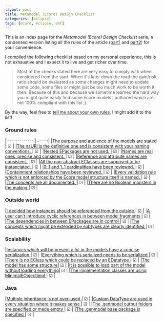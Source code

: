 ```yaml
---
layout: post
title: Metamodel (Ecore) Design Checklist
categories: [eclipse]
tags: [ecore, eclipse, emf]
---
```


This is an index page for the *Metamodel (Ecore) Design Checklist* serie, a condensed version listing all the rules of the article ([part1](../ecore-design-checklist-part1) and [part2](../ecore-design-checklist-part2)) for your convenience.

I compiled the following checklist based on my personal experience, this is not exhaustive and I expect it to live and get richer over time.

> Most of the checks stated here are very easy to comply with when considered from the start. 
> When it's later down the road the gain/risk ratio should be evaluated as some changes might need to update some code, some files or might just be too much work to be worth it then. 
> Because of this and because we sometime learned the hard way you might quite easily find some Ecore models I authored which are not 100% compliant with this list ;).

By the way, feel free to [tell me about your own rules](https://twitter.com/bruncedric), I might add it to the list!

### Ground rules

|:-------------:| -----:|
|[The purpose and audience of the models are stated ](../ecore-design-checklist-part1#the-purpose-and-audience-of-the-models-are-stated)| ☑ |
|[The nsURI is the definitive one and is consistent with your naming conventions.  ](../ecore-design-checklist-part1#the-nsuri-is-the-definitive-one-and-is-consistent-with-your-naming-conventions)| ☑ |
|[Nested EPackages are not used. ](../ecore-design-checklist-part1#nested-epackages-are-not-used)| ☑ |
|[Names are real ones, precise and consistent. ](../ecore-design-checklist-part1#names-are-real-ones-precise-and-consistent)| ☑ |
|[Reference and attribute names are consistent. ](../ecore-design-checklist-part1#reference-and-attribute-names-are-consistent)| ☑ |
|[All the non-abstract EClasses are supposed to be instanciated. ](../ecore-design-checklist-part1#all-the-non-abstract-eclasses-are-supposed-to-be-instanciated)| ☑ |
|[0..1 and 1..1 cardinalities have been reviewed. ](../ecore-design-checklist-part1#and-11-cardinalities-have-been-reviewed)| ☑ |
|[Containment relationships have been reviewed. ](../ecore-design-checklist-part1#containment-relationships-have-been-reviewed)| ☑ |
|[Every validation rule which is not enforced by the Ecore model structure itself is named. ](../ecore-design-checklist-part1#every-validation-rule-which-is-not-enforced-by-the-ecore-model-structure-itself-is-named)| ☑ |
|[The concepts are all documented. ](../ecore-design-checklist-part1#the-concepts-are-all-documented)| ☑ |
|[There are no Boolean monsters in the making ](../ecore-design-checklist-part1#there-are-no-boolean-monsters-in-the-making)| ☑ |

### Outside world

|[I decided how instances should be referenced from the outside ](../ecore-design-checklist-part1#i-decided-how-instances-should-be-referenced-from-the-outside)| ☑ |
|[A user can't introduce cyclic references in between model fragments ](../ecore-design-checklist-part1#a-user-cant-introduce-cyclic-references-in-between-model-fragments)| ☑ |
|[The dependencies in between EPackages are in control ](../ecore-design-checklist-part1#the-dependencies-in-between-epackages-are-in-control)| ☑ |
|[The concepts which might be extended by subtypes are clearly identified ](../ecore-design-checklist-part1#the-concepts-which-might-be-extended-by-subtypes-are-clearly-identified)| ☑ |

### Scalability 

|[Instances which will be present a lot in the models have a concise serialization ](../ecore-design-checklist-part2#instances-which-will-be-present-a-lot-in-the-models-have-a-terse-serialization)| ☑ |
|[Everything which is serialized needs to be serialized ](../ecore-design-checklist-part2#everything-which-is-serialized-needs-to-be-serialized)| ☑ |
|[There is no EClass which could be replaced by an EDatatype ](../ecore-design-checklist-part2#there-is-no-eclass-which-could-be-replaced-by-an-edatatype)| ☑ |
|[The model has some structure](../ecore-design-checklist-part2#the-model-has-some-structure)| ☑ |
|[It is possible to load part of the model without loading everything](../ecore-design-checklist-part2#it-is-possible-to-load-part-of-the-model-without-loading-everything)| ☑ |
|[The implementation classes are using MinimalEObjectImpl ](../ecore-design-checklist-part2#the-implementation-classes-are-using-minimaleobjectimpl)| ☑ |

### Java

|[Multiple inheritance is not over-used ](../ecore-design-checklist-part2#multiple-inheritance-is-not-over-used)| ☑ |
|[Custom DataType are used in every situation where it makes sense ](../ecore-design-checklist-part2#custom-datatype-are-used-in-every-situation-where-it-makes-sense)| ☑ |
|[The .genmodel output folders are specified or made empty ](../ecore-design-checklist-part2#the-genmodel-output-folders-are-specified-or-made-empty)| ☑ |
|[The .genmodel base package is specified ](../ecore-design-checklist-part2#the-genmodel-base-package-is-specified)| ☑ |


